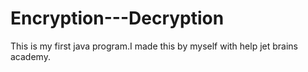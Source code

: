 # Encryption---Decryption

This is my first java program.I made this by myself with help jet brains academy.
